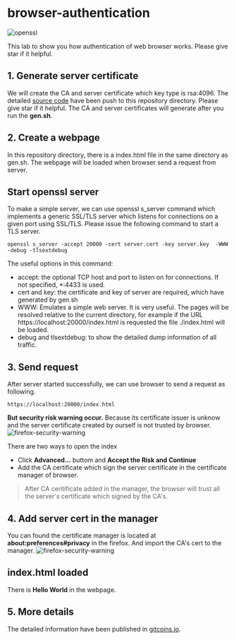 # browser-authentication

![openssl](https://www.gitcoins.io/assets/images/openssl-685ed43c9e0088918381ee7415177c98.png)

This lab to show you how authentication of web browser works. Please give star if it helpful. 

## 1. Generate server certificate

We will create the CA and server certificate which key type is rsa:4096. The detailed [source code](https://github.com/vulnsystem/OpenssLabs/browser-authentication) have been push to this repository directory. Please give star if it helpful. The CA and server certificates will generate after you run the **gen.sh**.

## 2. Create a webpage
In this repository directory, there is a index.html file in the same directory as gen.sh. The webpage will be loaded when browser send a request from server.

## Start openssl server
To make a simple server, we can use openssl s_server command which implements a generic SSL/TLS server which listens for connections on a given port using SSL/TLS. Please issue the following command to start a TLS server.

```
openssl s_server -accept 20000 -cert server.cert -key server.key  -WWW -debug -tlsextdebug
```
The useful options in this command:
- accept: the optional TCP host and port to listen on for connections. If not specified, *:4433 is used.
- cert and key: the certificate and key of server are required, which have generated by gen.sh
- WWW: Emulates a simple web server. It is very useful. The pages will be resolved relative to the current directory, for example if the URL https://localhost:20000/index.html is requested the file ./index.html will be loaded. 
- debug and tlsextdebug: to show the detailed dump information of all traffic.

## 3. Send request
After server started successfully, we can use browser to send a request as following. 

```
https://localhost:20000/index.html
```
**But security risk warning occur.** Because its certificate issuer is unknow and the server certificate created by ourself is not trusted by browser.
![firefox-security-warning](https://www.gitcoins.io/assets/images/firefox-security-warning-4916137e0328cdb63b5560e1e7c286b1.png)

There are two ways to open the index
- Click **Advanced...** buttom and **Accept the Risk and Continue**
- Add the CA certificate which sign the server certificate in the certificate manager of browser.

> After CA ceritificate added in the manager, the browser will trust all the server's certificate which signed by the CA's.

## 4. Add server cert in the manager
You can found the certificate manager is located at **about:preferences#privacy** in the firefox. And import the CA's cert to the manager.
![firefox-security-warning](https://www.gitcoins.io/assets/images/firefox-certificate-manager-e23623ff1b4afa3c3b4472c120195b4c.png)

## index.html loaded
There is **Hello World** in the webpage.

## 5. More details
The detailed information have been published in [gitcoins.io](https://www.gitcoins.io/docs/next/browser-authentication). 

